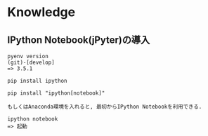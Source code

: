 # Knowledge

## IPython Notebook(jPyter)の導入
```
pyenv version                                                                            (git)-[develop]
=> 3.5.1

pip install ipython

pip install "ipython[notebook]"

もしくはAnaconda環境を入れると, 最初からIPython Notebookを利用できる.

ipython notebook
=> 起動
```
